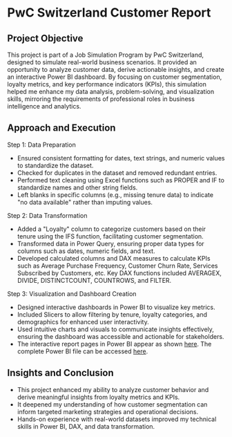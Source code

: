 # PwC Switzerland Customer Report
## Project Objective
This project is part of a Job Simulation Program by PwC Switzerland, designed to simulate real-world business scenarios. It provided an opportunity to analyze customer data, derive actionable insights, and create an interactive Power BI dashboard. By focusing on customer segmentation, loyalty metrics, and key performance indicators (KPIs), this simulation helped me enhance my data analysis, problem-solving, and visualization skills, mirroring the requirements of professional roles in business intelligence and analytics. 

## Approach and Execution
Step 1: Data Preparation
- Ensured consistent formatting for dates, text strings, and numeric values to standardize the dataset.
- Checked for duplicates in the dataset and removed redundant entries.
- Performed text cleaning using Excel functions such as PROPER and IF to standardize names and other string fields.
- Left blanks in specific columns (e.g., missing tenure data) to indicate "no data available" rather than imputing values.

Step 2: Data Transformation
- Added a "Loyalty" column to categorize customers based on their tenure using the IFS function, facilitating customer segmentation.
- Transformed data in Power Query, ensuring proper data types for columns such as dates, numeric fields, and text.
- Developed calculated columns and DAX measures to calculate KPIs such as Average Purchase Frequency, Customer Churn Rate, Services Subscribed by Customers, etc. Key DAX functions included AVERAGEX, DIVIDE, DISTINCTCOUNT, COUNTROWS, and FILTER.

Step 3: Visualization and Dashboard Creation
- Designed interactive dashboards in Power BI to visualize key metrics.
- Included Slicers to allow filtering by tenure, loyalty categories, and demographics for enhanced user interactivity.
- Used intuitive charts and visuals to communicate insights effectively, ensuring the dashboard was accessible and actionable for stakeholders.
- The interactive report pages in Power BI appear as shown <a href="https://github.com/DennyMandaka/PwC-Switzerland-Call-Center-Analysis/blob/main/PwC%20Call%20Center%20Analysis.png">here</a>. The complete Power BI file can be accessed <a href="https://github.com/DennyMandaka/PwC-Switzerland-Call-Center-Analysis/blob/main/PwC%20Call%20Center%20Analysis.pbix">here</a>.

## Insights and Conclusion
- This project enhanced my ability to analyze customer behavior and derive meaningful insights from loyalty metrics and KPIs.
- It deepened my understanding of how customer segmentation can inform targeted marketing strategies and operational decisions.
- Hands-on experience with real-world datasets improved my technical skills in Power BI, DAX, and data transformation.

